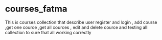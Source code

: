 # courses_fatma
This is courses collection that describe user register and login , add course ,get one cource ,get all cources , edit and delete cource and testing all collection to sure that all working correctly
